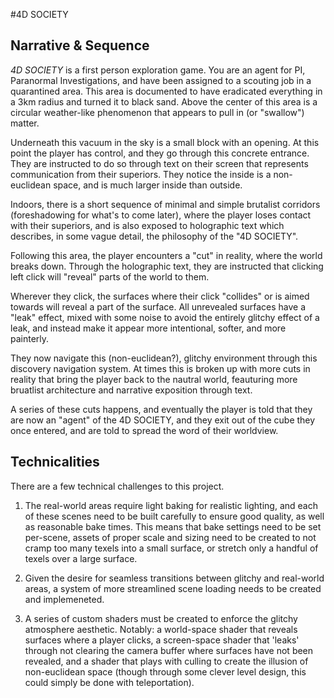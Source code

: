 #4D SOCIETY

## Narrative & Sequence

_4D SOCIETY_ is a first person exploration game. You are an agent for PI, Paranormal Investigations, and have been assigned to a scouting job in a quarantined area. This area is documented to have eradicated everything in a 3km radius and turned it to black sand. Above the center of this area is a circular weather-like phenomenon that appears to pull in (or "swallow") matter.

Underneath this vacuum in the sky is a small block with an opening. At this point the player has control, and they go through this concrete entrance. They are instructed to do so through text on their screen that represents communication from their superiors. They notice the inside is a non-euclidean space, and is much larger inside than outside.

Indoors, there is a short sequence of minimal and simple brutalist corridors (foreshadowing for what's to come later), where the player loses contact with their superiors, and is also exposed to holographic text which describes, in some vague detail, the philosophy of the "4D SOCIETY".

Following this area, the player encounters a "cut" in reality, where the world breaks down. Through the holographic text, they are instructed that clicking left click will "reveal" parts of the world to them.

Wherever they click, the surfaces where their click "collides" or is aimed towards will reveal a part of the surface. All unrevealed surfaces have a "leak" effect, mixed with some noise to avoid the entirely glitchy effect of a leak, and instead make it appear more intentional, softer, and more painterly.

They now navigate this (non-euclidean?), glitchy environment through this discovery navigation system. At times this is broken up with more cuts in reality that bring the player back to the nautral world, feauturing more bruatlist architecture and narrative exposition through text.

A series of these cuts happens, and eventually the player is told that they are now an "agent" of the 4D SOCIETY, and they exit out of the cube they once entered, and are told to spread the word of their worldview.

## Technicalities

There are a few technical challenges to this project.

1. The real-world areas require light baking for realistic lighting, and each of these scenes need to be built carefully to ensure good quality, as well as reasonable bake times. This means that bake settings need to be set per-scene, assets of proper scale and sizing need to be created to not cramp too many texels into a small surface, or stretch only a handful of texels over a large surface.

2. Given the desire for seamless transitions between glitchy and real-world areas, a system of more streamlined scene loading needs to be created and implemeneted.

3. A series of custom shaders must be created to enforce the glitchy atmosphere aesthetic. Notably: a world-space shader that reveals surfaces where a player clicks, a screen-space shader that 'leaks' through not clearing the camera buffer where surfaces have not been revealed, and a shader that plays with culling to create the illusion of non-euclidean space (though through some clever level design, this could simply be done with teleportation).